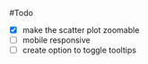 #Todo
-[x] make the scatter plot zoomable
-[ ] mobile responsive
-[ ] create option to toggle tooltips
